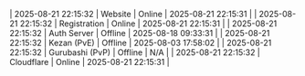 | 2025-08-21 22:15:32 | Website | Online | 2025-08-21 22:15:31 |
| 2025-08-21 22:15:32 | Registration | Online | 2025-08-21 22:15:31 |
| 2025-08-21 22:15:32 | Auth Server | Offline | 2025-08-18 09:33:31 |
| 2025-08-21 22:15:32 | Kezan (PvE) | Offline | 2025-08-03 17:58:02 |
| 2025-08-21 22:15:32 | Gurubashi (PvP) | Offline | N/A |
| 2025-08-21 22:15:32 | Cloudflare | Online | 2025-08-21 22:15:31 |

